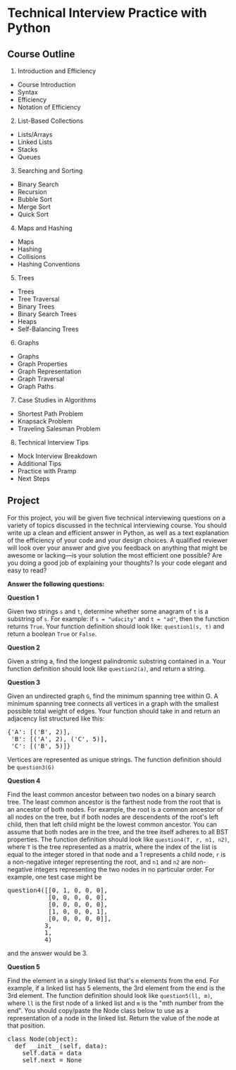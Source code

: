 # Technical Interview Practice with Python
## Course Outline
1. Introduction and Efficiency
  - Course Introduction
  - Syntax
  - Efficiency
  - Notation of Efficiency

2. List-Based Collections
  - Lists/Arrays
  - Linked Lists
  - Stacks
  - Queues

3. Searching and Sorting
  - Binary Search
  - Recursion
  - Bubble Sort
  - Merge Sort
  - Quick Sort

4. Maps and Hashing
  - Maps
  - Hashing
  - Collisions
  - Hashing Conventions

5. Trees
  - Trees
  - Tree Traversal
  - Binary Trees
  - Binary Search Trees
  - Heaps
  - Self-Balancing Trees

6. Graphs
  - Graphs
  - Graph Properties
  - Graph Representation
  - Graph Traversal
  - Graph Paths

7. Case Studies in Algorithms
  - Shortest Path Problem
  - Knapsack Problem
  - Traveling Salesman Problem

8. Technical Interview Tips
  - Mock Interview Breakdown
  - Additional Tips
  - Practice with Pramp
  - Next Steps

## Project
For this project, you will be given five technical interviewing questions on a variety of topics discussed in the technical interviewing course. You should write up a clean and efficient answer in Python, as well as a text explanation of the efficiency of your code and your design choices. A qualified reviewer will look over your answer and give you feedback on anything that might be awesome or lacking—is your solution the most efficient one possible? Are you doing a good job of explaining your thoughts? Is your code elegant and easy to read?

**Answer the following questions:**

**Question 1**

Given two strings `s` and `t`, determine whether some anagram of `t` is a substring of `s`. For example: if `s = "udacity"` and `t = "ad"`, then the function returns `True`. Your function definition should look like: `question1(s, t)` and return a boolean `True` or `False`.

**Question 2**

Given a string a, find the longest palindromic substring contained in a. Your function definition should look like `question2(a)`, and return a string.

**Question 3**

Given an undirected graph `G`, find the minimum spanning tree within G. A minimum spanning tree connects all vertices in a graph with the smallest possible total weight of edges. Your function should take in and return an adjacency list structured like this:
<pre>
{'A': [('B', 2)],
 'B': [('A', 2), ('C', 5)], 
 'C': [('B', 5)]}
</pre>
Vertices are represented as unique strings. The function definition should be `question3(G)`

**Question 4**

Find the least common ancestor between two nodes on a binary search tree. The least common ancestor is the farthest node from the root that is an ancestor of both nodes. For example, the root is a common ancestor of all nodes on the tree, but if both nodes are descendents of the root's left child, then that left child might be the lowest common ancestor. You can assume that both nodes are in the tree, and the tree itself adheres to all BST properties. The function definition should look like `question4(T, r, n1, n2)`, where `T` is the tree represented as a matrix, where the index of the list is equal to the integer stored in that node and a 1 represents a child node, `r` is a non-negative integer representing the root, and `n1` and `n2` are non-negative integers representing the two nodes in no particular order. For example, one test case might be
<pre>
question4([[0, 1, 0, 0, 0],
           [0, 0, 0, 0, 0],
           [0, 0, 0, 0, 0],
           [1, 0, 0, 0, 1],
           [0, 0, 0, 0, 0]],
          3,
          1,
          4)
</pre>
and the answer would be 3.

**Question 5**

Find the element in a singly linked list that's `m` elements from the end. For example, if a linked list has 5 elements, the 3rd element from the end is the 3rd element. The function definition should look like `question5(ll, m)`, where `ll` is the first node of a linked list and `m` is the "mth number from the end". You should copy/paste the Node class below to use as a representation of a node in the linked list. Return the value of the node at that position.
<pre>
class Node(object):
  def __init__(self, data):
    self.data = data
    self.next = None
</pre>
